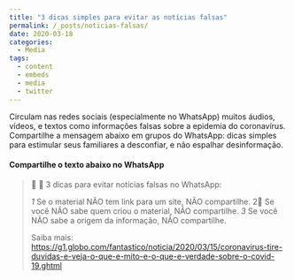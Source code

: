 ```yaml
---
title: "3 dicas simples para evitar as notícias falsas"
permalink: /_posts/noticias-falsas/
date: 2020-03-18
categories:
  - Media
tags:
  - content
  - embeds
  - media
  - twitter
---
```


Circulam nas redes sociais (especialmente no WhatsApp) muitos áudios, vídeos, e textos como informações falsas sobre a epidemia do coronavírus. Compartilhe a mensagem abaixo em grupos do WhatsApp: dicas simples para estimular seus familiares a desconfiar, e não espalhar desinformação.


#### Compartilhe o texto abaixo no WhatsApp

> 🤔 💭 3 dicas para evitar notícias falsas no WhatsApp:
> 
> *1* Se o material NÃO tem link para um site, NÃO compartilhe.
>  2⃣ Se você NÃO sabe quem criou o material, NÃO compartilhe.
> *3* Se você NÃO sabe a origem da informação, NÃO compartilhe.
>
> Saiba mais: https://g1.globo.com/fantastico/noticia/2020/03/15/coronavirus-tire-duvidas-e-veja-o-que-e-mito-e-o-que-e-verdade-sobre-o-covid-19.ghtml
